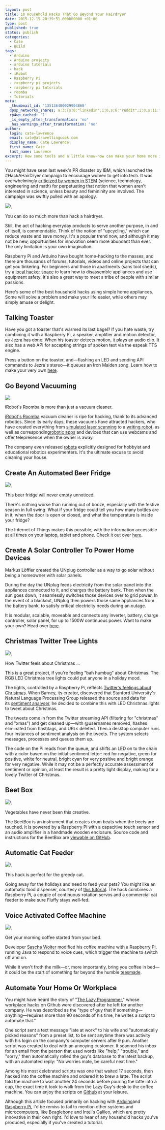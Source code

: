 ```yaml
---
layout: post
title: 10 Household Hacks That Go Beyond Your Hairdryer
date: 2015-12-15 20:39:51.000000000 +01:00
type: post
published: true
status: publish
categories:
  - Cate
  - Build
tags:
  - Arduino
  - Arduino projects
  - arduino tutorials
  - hack
  - iRobot
  - Raspberry Pi
  - raspberry pi projects
  - raspberry pi tutorials
  - roomba
  - Tutorials
meta:
  _thumbnail_id: '135136400029904860'
  dpsp_networks_shares: a:3:{s:8:"linkedin";i:0;s:6:"reddit";i:0;s:11:"google-plus";i:0;}
  rp4wp_cached: '1'
  _is_empty_after_transformation: 'no'
  _has_warnings_after_transformation: 'no'
author:
  login: cate-lawrence
  email: cate@atravellingcook.com
  display_name: Cate Lawrence
  first_name: Cate
  last_name: Lawrence
excerpt: How some tools and a little know-how can make your home more interesting.
---
```

You might have seen last week's PR disaster by IBM, which launched the
\#HackAHairDryer campaign to encourage women to get into tech. It was
overwhelmingly [criticized by women in
STEM](http://gizmodo.com/remember-massacred-women-engineers-with-a-hairdryer-hac-1746561822)
(science, technology, engineering and math) for perpetuating that notion
that women aren't interested in science, unless beauty and femininity
are involved. The campaign was swiftly pulled with an apology. 

![](rw-import/MTM0OTkyMTY4MzE3MTUzMjUw.jpg)\

You can do so much more than hack a hairdryer.

Still, the act of hacking everyday products to serve another purpose, in
and of itself, is commendable. Think of the notion of "upcycling," which
can reduce waste and save money. It's a popular trend now, and although
it may not be new, opportunities for innovation seem more abundant than
ever. The only limitation is your own imagination. 

Raspberry Pi and Arduino have bought home-hacking to the masses, and
there are thousands of forums, tutorials, videos and online projects
that can get you tinkering. For beginners and those in apartments (sans
tool sheds), try a [local hacker
space](https://wiki.hackerspaces.org/List_of_Hackerspaces) to learn how
to disassemble appliances and use equipment safety. It's also a great
way to meet a tribe of people with similar passions. 

Here's some of the best household hacks using simple home appliances.
Some will solve a problem and make your life easier, while others may
simply amuse or delight. 

Talking Toaster
---------------

Have you got a toaster that's warmed its last bagel? If you hate waste,
try combining it with a Raspberry Pi, a speaker, amplifier and motion
detector, as Jezra has done. When his toaster detects motion, it plays
an audio clip. It also has a web API for accepting strings of spoken
text via the espeak TTS engine. 

Press a button on the toaster, and—flashing an LED and sending API
commands to Jezra's stereo—it queues an Iron Maiden song. Learn how to
make your very own
[here](http://www.jezra.net/blog/no_it_doesnt_make_toast_anymore). 

Go Beyond Vacuuming 
--------------------

![](rw-import/MTM0OTkyNjA5MDg4MTIxNDc1.png)

iRobot's Roomba is more than just a vacuum cleaner.

[iRobot's Roomba](http://www.irobot.de/) vacuum cleaner is ripe for
hacking, thank to its advanced robotics. Since its early days, these
vacuums have attracted hackers, who have created everything from
[simulated laser
scanning](http://www.irobot.com/About-iRobot/STEM/Create-2.aspx) to a
[writing
robot](http://www.instructables.com/id/PosterBot%3a-Make-a-Marker-Writing-Robot-out-of-an-O/),
as well as corresponding[robotic
apps](http://www.roboticapp.com/index.html) and devices that can use
webcams and offer telepresence when the owner is away. 

The company even released
[robots](http://www.irobot.com/About-iRobot/STEM/Create-2.aspx)
explicitly designed for hobbyist and educational robotics experimenters.
It's the ultimate excuse to avoid cleaning your house. 

Create An Automated Beer Fridge
-------------------------------

![](rw-import/MTM1MTU5MDYyNDI0NzY2NDc0.jpg)\

This beer fridge will never empty unnoticed.

There's nothing worse than running out of booze, especially with the
festive season in full swing. What if your fridge could tell you how
many bottles are in it, when the door is open or closed, and what the
temperature is inside your fridge? 

The Internet of Things makes this possible, with the information
accessible at all times on your laptop, tablet and phone. Check it out
over [here](https://github.com/InitialState/beerfridge/wiki). 

Create A Solar Controller To Power Home Devices 
------------------------------------------------

Markus Löffler created the UNplug controller as a way to go solar
without being a homeowner with solar panels. 

During the day the UNplug feeds electricity from the solar panel into
the appliances connected to it, and charges the battery bank. Then when
the sun goes down, it seamlessly switches those devices over to grid
power. In the event of a blackout, UNplug then powers those same
appliances from the battery bank, to satisfy critical electricity needs
during an outage. 

It is modular, scalable, moveable and connects any inverter, battery,
charge controller, solar panel, for up to 1500W continuous power. Want
to make your own? Head over [here](http://solar-trap.com). 

Christmas Twitter Tree Lights
-----------------------------

![](rw-import/MTM1MTM2Mzk4MTUwNzQwNjEx.jpg)\

How Twitter feels about Christmas ...

This is a great project, if you're feeling "bah humbug" about Christmas.
The RGB LED Christmas tree lights could put anyone in a holiday mood. 

The lights, controlled by a Raspberry Pi, reflects [Twitter's feelings
about Christmas](http://barnoid.org.uk/christmas-twitter-tree-lights).
When Barney, its creator, discovered that Stanford University's Natural
Language Processing Group released the source and data for
its [sentiment analyser](http://nlp.stanford.edu/sentiment/), he decided
to combine this with LED Christmas lights to tweet about Christmas. 

The tweets come in from the Twitter streaming API (filtering for
"christmas" and "xmas") and get cleaned up—with @usernames removed,
hashes eliminated from hashtags, and URLs deleted. Then a desktop
computer runs four instances of sentiment analysis on the tweets. The
system selects messages, processes and queues them up. 

The code on the Pi reads from the queue, and shifts an LED on to the
chain with a color based on the initial sentiment letter: red for
negative, green for positive, white for neutral, bright cyan for very
positive and bright orange for very negative. While it may not be a
perfectly accurate assessment of sentiment or opinion, at least the
result is a pretty light display, making for a lovely Twitter of
Christmas.

Beet Box
--------

![](rw-import/MTM1MTM2ODk2OTAzOTIzNzIy.jpg)\

Vegetables have never been this creative.

The BeetBox is an instrument that creates drum beats when the beets are
touched. It is powered by a Raspberry Pi with a capacitive touch sensor
and an audio amplifier in a handmade wooden enclosure. Source code and
instructions for the BeetBox are [viewable on
GitHub](https://github.com/scottgarner/BeetBox). 

**Automatic Cat Feeder**
------------------------

![](rw-import/MTM1MTM2MjI4NDk5NTgyOTQ2.jpg)\

This hack is perfect for the greedy cat. 

Going away for the holidays and need to feed your pets? You might like
an automatic food dispenser, courtesy of [this
tutorial](http://drstrangelove.net/2013/12/raspberry-pi-power-cat-feeder-updates/#more-16).
The hack combines a Raspberry Pi, a couple of continuous-rotation servos
and a commercial cat feeder to make sure Fluffy stays well-fed. 

Voice Activated Coffee Machine
------------------------------

![](rw-import/MTM1MTU3OTkwMDI1MTA2NzA2.jpg)\

Get your morning coffee started from your bed. 

Developer [Sascha
Wolter](http://www.wolter.biz/2012/11/the-voice-controlled-coffee-machine/) modified
his coffee machine with a Raspberry Pi, running Java to respond to voice
cues, which trigger the machine to switch off and on. 

While it won't froth the milk—or, more importantly, bring you coffee in
bed—it could be the start of something far beyond the humble
[teasmade](https://en.wikipedia.org/wiki/Teasmade). 

Automate Your Home Or Workplace
-------------------------------

You might have heard the story of "[The Lazy
Programmer](http://www.businessinsider.de/programmer-automates-his-job-2015-11?r=US&IR=T),"
whose workplace hacks on Github were discovered after he left for
another company. He was described as the "type of guy that if
something—anything—requires more than 90 seconds of his time, he writes
a script to automate that." 

One script sent a text message "late at work" to his wife and
"automatically picked reasons" from a preset list, to be sent anytime
there was activity with his login on the company's computer servers
after 9 p.m. Another script was created to deal with an annoying
customer. It scanned his inbox for an email from the person that used
words like "help," "trouble," and "sorry," then automatically rolled the
guy's database to the latest backup, with an automated reply: "No
worries mate, be careful next time." 

Among his most celebrated scripts was one that waited 17 seconds, then
hacked into the coffee machine and ordered it to brew a latte. The
script told the machine to wait another 24 seconds before pouring the
latte into a cup, the exact time it took to walk from the Lazy Guy's
desk to the coffee machine. You can enjoy the scripts on
[Github](https://github.com/NARKOZ/hacker-scripts) at your leisure. 

Although this article focused primarily on hacking with
[Arduino](https://www.arduino.cc/)and [Raspberry
Pi](https://www.raspberrypi.org/), I'd be remiss to fail to mention
other systems and microcomputers,
like [Beaglebone ](http://beagleboard.org/)and Intel's
[Galileo](https://software.intel.com/de-de/iot/hardware/galileo?gclid=CjwKEAiAkb-zBRC2upezwuyguQ4SJADZG08vkzxZ5NvwaM0xmBFIxmONb3Evyha16PuzpJvSFygGsBoCeg7w_wcB&gclsrc=aw.ds), which
are pretty innovative in their own right. I'd love to hear of any
household hacks you've produced, especially if you've created a
tutorial. 
